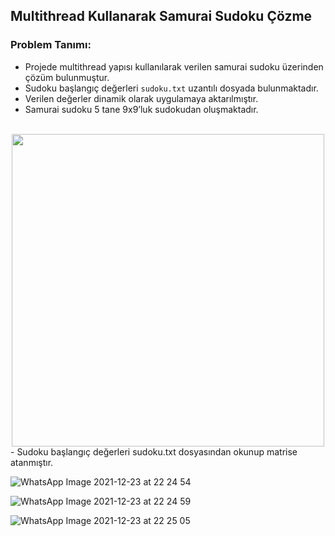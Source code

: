 ## Multithread Kullanarak Samurai Sudoku Çözme

### Problem Tanımı:

  - Projede multithread yapısı kullanılarak verilen samurai sudoku üzerinden çözüm bulunmuştur.
  - Sudoku başlangıç değerleri `sudoku.txt` uzantılı dosyada bulunmaktadır.
  - Verilen değerler dinamik olarak uygulamaya aktarılmıştır.
  - Samurai sudoku 5 tane 9x9’luk sudokudan oluşmaktadır.
<br>
<div align="center">
<img src="https://user-images.githubusercontent.com/24686636/147285948-550ff9c4-13fe-4b19-9687-c403d542b22c.jpeg" width="500">
</div>
  - Sudoku başlangıç değerleri sudoku.txt dosyasından okunup matrise atanmıştır.
<br>

![WhatsApp Image 2021-12-23 at 22 24 54]()


![WhatsApp Image 2021-12-23 at 22 24 59](https://user-images.githubusercontent.com/24686636/147285981-427805c9-71e4-456a-b5ed-cb92b3ba58a7.jpeg)


![WhatsApp Image 2021-12-23 at 22 25 05](https://user-images.githubusercontent.com/24686636/147286006-5391d5dc-34d3-4161-bc11-4bd73d4ae2b3.jpeg)
